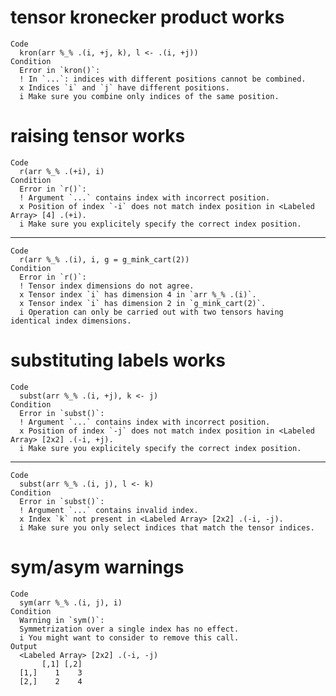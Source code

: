 # tensor kronecker product works

    Code
      kron(arr %_% .(i, +j, k), l <- .(i, +j))
    Condition
      Error in `kron()`:
      ! In `...`: indices with different positions cannot be combined.
      x Indices `i` and `j` have different positions.
      i Make sure you combine only indices of the same position.

# raising tensor works

    Code
      r(arr %_% .(+i), i)
    Condition
      Error in `r()`:
      ! Argument `...` contains index with incorrect position.
      x Position of index `-i` does not match index position in <Labeled Array> [4] .(+i).
      i Make sure you explicitely specify the correct index position.

---

    Code
      r(arr %_% .(i), i, g = g_mink_cart(2))
    Condition
      Error in `r()`:
      ! Tensor index dimensions do not agree.
      x Tensor index `i` has dimension 4 in `arr %_% .(i)`.
      x Tensor index `i` has dimension 2 in `g_mink_cart(2)`.
      i Operation can only be carried out with two tensors having identical index dimensions.

# substituting labels works

    Code
      subst(arr %_% .(i, +j), k <- j)
    Condition
      Error in `subst()`:
      ! Argument `...` contains index with incorrect position.
      x Position of index `-j` does not match index position in <Labeled Array> [2x2] .(-i, +j).
      i Make sure you explicitely specify the correct index position.

---

    Code
      subst(arr %_% .(i, j), l <- k)
    Condition
      Error in `subst()`:
      ! Argument `...` contains invalid index.
      x Index `k` not present in <Labeled Array> [2x2] .(-i, -j).
      i Make sure you only select indices that match the tensor indices.

# sym/asym warnings

    Code
      sym(arr %_% .(i, j), i)
    Condition
      Warning in `sym()`:
      Symmetrization over a single index has no effect.
      i You might want to consider to remove this call.
    Output
      <Labeled Array> [2x2] .(-i, -j)
           [,1] [,2]
      [1,]    1    3
      [2,]    2    4

